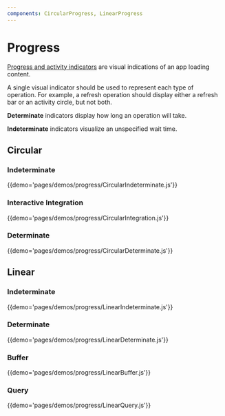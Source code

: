 ```yaml
---
components: CircularProgress, LinearProgress
---
```


# Progress

[Progress and activity indicators](https://material.io/guidelines/components/progress-activity.html)
are visual indications of an app loading content.

A single visual indicator should be used to represent each type of operation.
For example, a refresh operation should display either a refresh bar or an activity circle, but not both.

**Determinate** indicators display how long an operation will take.

**Indeterminate** indicators visualize an unspecified wait time.

## Circular

### Indeterminate

{{demo='pages/demos/progress/CircularIndeterminate.js'}}

### Interactive Integration

{{demo='pages/demos/progress/CircularIntegration.js'}}

###  Determinate

{{demo='pages/demos/progress/CircularDeterminate.js'}}

## Linear

### Indeterminate

{{demo='pages/demos/progress/LinearIndeterminate.js'}}

### Determinate

{{demo='pages/demos/progress/LinearDeterminate.js'}}

### Buffer

{{demo='pages/demos/progress/LinearBuffer.js'}}

### Query

{{demo='pages/demos/progress/LinearQuery.js'}}
